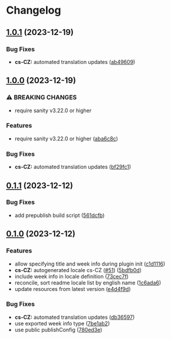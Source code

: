# Changelog

## [1.0.1](https://github.com/sanity-io/locales/compare/locale-cs-cz-v1.0.0...locale-cs-cz-v1.0.1) (2023-12-19)


### Bug Fixes

* **cs-CZ:** automated translation updates ([ab49609](https://github.com/sanity-io/locales/commit/ab49609b23f1392d282bfff5a35778786e3dd836))

## [1.0.0](https://github.com/sanity-io/locales/compare/locale-cs-cz-v0.1.1...locale-cs-cz-v1.0.0) (2023-12-19)


### ⚠ BREAKING CHANGES

* require sanity v3.22.0 or higher

### Features

* require sanity v3.22.0 or higher ([aba6c8c](https://github.com/sanity-io/locales/commit/aba6c8c3fd4f6e11b193b96a3821420f72ccc47d))


### Bug Fixes

* **cs-CZ:** automated translation updates ([bf29fc1](https://github.com/sanity-io/locales/commit/bf29fc139bcbba4a5bce48deb96de450aa32f9c1))

## [0.1.1](https://github.com/sanity-io/locales/compare/locale-cs-cz-v0.1.0...locale-cs-cz-v0.1.1) (2023-12-12)


### Bug Fixes

* add prepublish build script ([561dcfb](https://github.com/sanity-io/locales/commit/561dcfb24ab12f98fcc590b0dbc2cf297ea60485))

## [0.1.0](https://github.com/sanity-io/locales/compare/locale-cs-cz-v0.0.1...locale-cs-cz-v0.1.0) (2023-12-12)


### Features

* allow specifying title and week info during plugin init ([c1d1116](https://github.com/sanity-io/locales/commit/c1d1116bab0c99c6506a9744e33d6cf282bf1c1b))
* **cs-CZ:** autogenerated locale cs-CZ ([#51](https://github.com/sanity-io/locales/issues/51)) ([5bdfb0d](https://github.com/sanity-io/locales/commit/5bdfb0d4266b95a47ac0e2d3474f9aed2c0cd0da))
* include week info in locale definition ([73cec7f](https://github.com/sanity-io/locales/commit/73cec7fb69ac92a565282aac0d08f13b634372fb))
* reconcile, sort readme locale list by english name ([1c6ada6](https://github.com/sanity-io/locales/commit/1c6ada624e83307f820d6c4ce1e7560eaf94b151))
* update resources from latest version ([e4d4f9d](https://github.com/sanity-io/locales/commit/e4d4f9daf8c2566f3ee7c9b002ac6d0051a2734c))


### Bug Fixes

* **cs-CZ:** automated translation updates ([db36597](https://github.com/sanity-io/locales/commit/db36597eb6496eaac699809814d452cc20a68efe))
* use exported week info type ([7be1ab2](https://github.com/sanity-io/locales/commit/7be1ab27939e1836e000155c576362fb5f54bd3e))
* use public publishConfig ([780ed3e](https://github.com/sanity-io/locales/commit/780ed3e6d35198fedebd769e71bf1dcc09fc6528))
